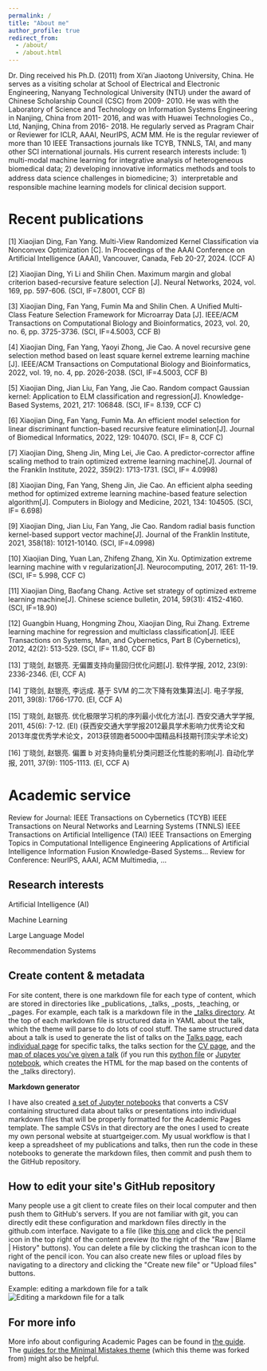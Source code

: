 ```yaml
---
permalink: /
title: "About me"
author_profile: true
redirect_from: 
  - /about/
  - /about.html
---
```


Dr. Ding received his Ph.D. (2011) from Xi’an Jiaotong University, China. He serves as a visiting scholar at School of Electrical and Electronic Engineering, Nanyang Technological University (NTU) under the award of Chinese Scholarship Council (CSC) from 2009- 2010. He was with the Laboratory of Science and Technology on Information Systems Engineering in Nanjing, China from 2011- 2016, and was with Huawei Technologies Co., Ltd, Nanjing, China from 2016- 2018. He regularly served as Pragram Chair or Reviewer for ICLR, AAAI, NeurIPS, ACM MM. He is the regular reviewer of more than 10 IEEE Transactions journals like TCYB, TNNLS, TAI, and many other SCI international journals. His current research interests include: 1) multi-modal machine learning for integrative analysis of heterogeneous biomedical data; 2) developing innovative informatics methods and tools to address data science challenges in biomedicine; 3）interpretable and responsible machine learning models for clinical decision support.

Recent publications
======
[1] Xiaojian Ding, Fan Yang. Multi-View Randomized Kernel Classification via Nonconvex Optimization [C]. In Proceedings of the AAAI Conference on Artificial Intelligence (AAAI), Vancouver, Canada, Feb 20-27, 2024. (CCF A)

[2] Xiaojian Ding, Yi Li and Shilin Chen. Maximum margin and global criterion based-recursive feature selection [J]. Neural Networks, 2024, vol. 169, pp. 597-606. (SCI, IF=7.8001, CCF B)

[3] Xiaojian Ding, Fan Yang, Fumin Ma and Shilin Chen. A Unified Multi-Class Feature Selection Framework for Microarray Data [J]. IEEE/ACM Transactions on Computational Biology and Bioinformatics, 2023, vol. 20, no. 6, pp. 3725-3736. (SCI, IF=4.5003, CCF B)

[4] Xiaojian Ding, Fan Yang, Yaoyi Zhong, Jie Cao. A novel recursive gene selection method based on least square kernel extreme learning machine [J]. IEEE/ACM Transactions on Computational Biology and Bioinformatics, 2022, vol. 19, no. 4, pp. 2026-2038. (SCI, IF=4.5003, CCF B)

[5] Xiaojian Ding, Jian Liu, Fan Yang, Jie Cao. Random compact Gaussian kernel: Application to ELM classification and regression[J]. Knowledge-Based Systems, 2021, 217: 106848. (SCI, IF= 8.139, CCF C)

[6] Xiaojian Ding, Fan Yang, Fumin Ma. An efficient model selection for linear discriminant function-based recursive feature elimination[J]. Journal of Biomedical Informatics, 2022, 129: 104070. (SCI, IF= 8, CCF C)

[7] Xiaojian Ding, Sheng Jin, Ming Lei, Jie Cao. A predictor-corrector affine scaling method to train optimized extreme learning machine[J]. Journal of the Franklin Institute, 2022, 359(2): 1713-1731. (SCI, IF= 4.0998)

[8] Xiaojian Ding, Fan Yang, Sheng Jin, Jie Cao. An efficient alpha seeding method for optimized extreme learning machine-based feature selection algorithm[J]. Computers in Biology and Medicine, 2021, 134: 104505. (SCI, IF= 6.698)

[9] Xiaojian Ding, Jian Liu, Fan Yang, Jie Cao. Random radial basis function kernel-based support vector machine[J]. Journal of the Franklin Institute, 2021, 358(18): 10121-10140. (SCI, IF=4.0998)

[10] Xiaojian Ding, Yuan Lan, Zhifeng Zhang, Xin Xu. Optimization extreme learning machine with ν regularization[J]. Neurocomputing, 2017, 261: 11-19. (SCI, IF= 5.998, CCF C)

[11] Xiaojian Ding, Baofang Chang. Active set strategy of optimized extreme learning machine[J]. Chinese science bulletin, 2014, 59(31): 4152-4160. (SCI, IF=18.90)

[12] Guangbin Huang, Hongming Zhou, Xiaojian Ding, Rui Zhang. Extreme learning machine for regression and multiclass classification[J]. IEEE Transactions on Systems, Man, and Cybernetics, Part B (Cybernetics), 2012, 42(2): 513-529. (SCI, IF= 11.80, CCF B)

[13] 丁晓剑, 赵银亮. 无偏置支持向量回归优化问题[J]. 软件学报, 2012, 23(9): 2336-2346. (EI, CCF A)

[14] 丁晓剑, 赵银亮, 李远成. 基于 SVM 的二次下降有效集算法[J]. 电子学报, 2011, 39(8): 1766-1770. (EI, CCF A)

[15] 丁晓剑, 赵银亮. 优化极限学习机的序列最小优化方法[J]. 西安交通大学学报, 2011, 45(6): 7-12. (EI) (获西安交通大学学报2012最具学术影响力优秀论文和2013年度优秀学术论文，2013获领跑者5000中国精品科技期刊顶尖学术论文)

[16] 丁晓剑, 赵银亮. 偏置 b 对支持向量机分类问题泛化性能的影响[J]. 自动化学报, 2011, 37(9): 1105-1113. (EI, CCF A)



Academic service
======
Review for Journal:
IEEE Transactions on Cybernetics (TCYB)
IEEE Transactions on Neural Networks and Learning Systems (TNNLS)
IEEE Transactions on Artificial Intelligence (TAI)
IEEE Transactions on Emerging Topics in Computational Intelligence
Engineering Applications of Artificial Intelligence
Information Fusion
Knowledge-Based Systems…
Review for Conference:
NeurIPS, AAAI, ACM Multimedia, …

Research interests
------
Artificial Intelligence (AI)

Machine Learning

Large Language Model

Recommendation Systems

Create content & metadata
------
For site content, there is one markdown file for each type of content, which are stored in directories like _publications, _talks, _posts, _teaching, or _pages. For example, each talk is a markdown file in the [_talks directory](https://github.com/academicpages/academicpages.github.io/tree/master/_talks). At the top of each markdown file is structured data in YAML about the talk, which the theme will parse to do lots of cool stuff. The same structured data about a talk is used to generate the list of talks on the [Talks page](https://academicpages.github.io/talks), each [individual page](https://academicpages.github.io/talks/2012-03-01-talk-1) for specific talks, the talks section for the [CV page](https://academicpages.github.io/cv), and the [map of places you've given a talk](https://academicpages.github.io/talkmap.html) (if you run this [python file](https://github.com/academicpages/academicpages.github.io/blob/master/talkmap.py) or [Jupyter notebook](https://github.com/academicpages/academicpages.github.io/blob/master/talkmap.ipynb), which creates the HTML for the map based on the contents of the _talks directory).

**Markdown generator**

I have also created [a set of Jupyter notebooks](https://github.com/academicpages/academicpages.github.io/tree/master/markdown_generator
) that converts a CSV containing structured data about talks or presentations into individual markdown files that will be properly formatted for the Academic Pages template. The sample CSVs in that directory are the ones I used to create my own personal website at stuartgeiger.com. My usual workflow is that I keep a spreadsheet of my publications and talks, then run the code in these notebooks to generate the markdown files, then commit and push them to the GitHub repository.

How to edit your site's GitHub repository
------
Many people use a git client to create files on their local computer and then push them to GitHub's servers. If you are not familiar with git, you can directly edit these configuration and markdown files directly in the github.com interface. Navigate to a file (like [this one](https://github.com/academicpages/academicpages.github.io/blob/master/_talks/2012-03-01-talk-1.md) and click the pencil icon in the top right of the content preview (to the right of the "Raw | Blame | History" buttons). You can delete a file by clicking the trashcan icon to the right of the pencil icon. You can also create new files or upload files by navigating to a directory and clicking the "Create new file" or "Upload files" buttons. 

Example: editing a markdown file for a talk
![Editing a markdown file for a talk](/images/editing-talk.png)

For more info
------
More info about configuring Academic Pages can be found in [the guide](https://academicpages.github.io/markdown/). The [guides for the Minimal Mistakes theme](https://mmistakes.github.io/minimal-mistakes/docs/configuration/) (which this theme was forked from) might also be helpful.
